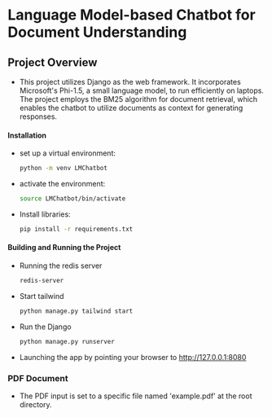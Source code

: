 # Language Model-based Chatbot for Document Understanding

## Project Overview
- This project utilizes Django as the web framework. It incorporates Microsoft's Phi-1.5, a small language model, to run efficiently on laptops. The project employs the BM25 algorithm for document retrieval, which enables the chatbot to utilize documents as context for generating responses.

#### Installation
- set up a virtual environment:
  ```bash
  python -m venv LMChatbot
- activate the environment:
  ```bash
  source LMChatbot/bin/activate
- Install libraries:
  ```bash
  pip install -r requirements.txt

#### Building and Running the Project

- Running the redis server
  ```bash
  redis-server
- Start tailwind
  ```bash
  python manage.py tailwind start
- Run the Django
  ```bash
  python manage.py runserver
- Launching the app by pointing your browser to http://127.0.0.1:8080


### PDF Document 
- The PDF input is set to a specific file named 'example.pdf' at the root directory.
